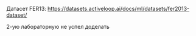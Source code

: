 Датасет FER13:
https://datasets.activeloop.ai/docs/ml/datasets/fer2013-dataset/

2-ую лабораторную не успел доделать
